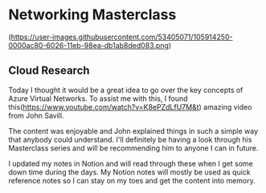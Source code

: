 <!-- This is a template you can use for quick progress days. It removes a lot of the steps we encourage you to share in the longer template 000-DAY-ARTICLE-LONG-TEMPLATE.MD-->

# Networking Masterclass

(https://user-images.githubusercontent.com/53405071/105914250-0000ac80-6026-11eb-98ea-db1ab8ded083.png)

## Cloud Research

Today I thought it would be a great idea to go over the key concepts of Azure Virtual Networks. To assist me with this, I found this(https://www.youtube.com/watch?v=K8ePZdLfU7M&t) amazing video from John Savill. 

The content was enjoyable and John explained things in such a simple way that anybody could understand. I'll definitely be having a look through his Masterclass series and will be recommending him to anyone I can in future.

I updated my notes in Notion and will read through these when I get some down time during the days. My Notion notes will mostly be used as quick reference notes so I can stay on my toes and get the content into memory. 
